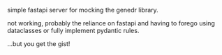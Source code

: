 simple fastapi server for mocking the genedr library.

not working, probably the reliance on fastapi and having to forego using dataclasses or fully implement pydantic rules.

...but you get the gist!